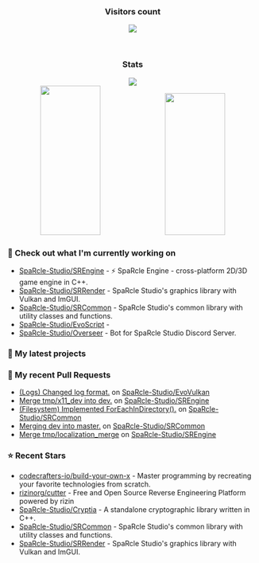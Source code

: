 <div align="center">
  <br>
    <h3 align="center">Visitors count</h3>
    <p align="center"><img align="center" src="https://count.getloli.com/get/@innerviewer?theme=asoul" /></p> 
  <br>
</div>

<div align="center">
  <h3 align="center">Stats</h3>
</div>

<div align="center">
  <img src="https://github-readme-streak-stats.herokuapp.com/?user=innerviewer&theme=black-ice&hide_border=true&stroke=0000&background=0D1117&ring=0080FF&fire=0080FF&currStreakLabel=0080FF" />
</div>

<div align="center">
  <img width="49%" height="300px" src="https://github-readme-stats-git-masterorgs-github-readme-stats-team.vercel.app/api?username=innerviewer&include_orgs=true&show_icons=true&count_private=true&hide_border=true&title_color=0080FF&icon_color=ffffff&text_color=c9d1d9&bg_color=0d1117" /> 
  <img width="49%" height="285px" src="https://github-readme-stats-one-bice.vercel.app/api/top-langs/?username=innerviewer&role=OWNER,ORGANIZATION_MEMBER,COLLABORATOR&show_icons=true&count_private=true&hide_border=true&title_color=0080FF&icon_color=ffffff&text_color=c9d1d9&bg_color=0d1117" />
</div>

### 👷 Check out what I'm currently working on

- [SpaRcle-Studio/SREngine](https://github.com/SpaRcle-Studio/SREngine) - :zap: SpaRcle Engine - cross-platform 2D/3D game engine in C&#43;&#43;.
- [SpaRcle-Studio/SRRender](https://github.com/SpaRcle-Studio/SRRender) - SpaRcle Studio&#39;s graphics library with Vulkan and ImGUI.
- [SpaRcle-Studio/SRCommon](https://github.com/SpaRcle-Studio/SRCommon) - SpaRcle Studio&#39;s common library with utility classes and functions.
- [SpaRcle-Studio/EvoScript](https://github.com/SpaRcle-Studio/EvoScript) - 
- [SpaRcle-Studio/Overseer](https://github.com/SpaRcle-Studio/Overseer) - Bot for SpaRcle Studio Discord Server.
### 🌱 My latest projects

### 🔨 My recent Pull Requests

- [(Logs) Changed log format.](https://github.com/SpaRcle-Studio/EvoVulkan/pull/3) on [SpaRcle-Studio/EvoVulkan](https://github.com/SpaRcle-Studio/EvoVulkan)
- [Merge tmp/x11_dev into dev.](https://github.com/SpaRcle-Studio/SREngine/pull/195) on [SpaRcle-Studio/SREngine](https://github.com/SpaRcle-Studio/SREngine)
- [(Filesystem) Implemented ForEachInDirectory().](https://github.com/SpaRcle-Studio/SRCommon/pull/4) on [SpaRcle-Studio/SRCommon](https://github.com/SpaRcle-Studio/SRCommon)
- [Merging dev into master.](https://github.com/SpaRcle-Studio/SRCommon/pull/3) on [SpaRcle-Studio/SRCommon](https://github.com/SpaRcle-Studio/SRCommon)
- [Merge tmp/localization_merge](https://github.com/SpaRcle-Studio/SREngine/pull/129) on [SpaRcle-Studio/SREngine](https://github.com/SpaRcle-Studio/SREngine)
### ⭐ Recent Stars

- [codecrafters-io/build-your-own-x](https://github.com/codecrafters-io/build-your-own-x) - Master programming by recreating your favorite technologies from scratch.
- [rizinorg/cutter](https://github.com/rizinorg/cutter) - Free and Open Source Reverse Engineering Platform powered by rizin
- [SpaRcle-Studio/Cryptia](https://github.com/SpaRcle-Studio/Cryptia) - A standalone cryptographic library written in C&#43;&#43;.
- [SpaRcle-Studio/SRCommon](https://github.com/SpaRcle-Studio/SRCommon) - SpaRcle Studio&#39;s common library with utility classes and functions.
- [SpaRcle-Studio/SRRender](https://github.com/SpaRcle-Studio/SRRender) - SpaRcle Studio&#39;s graphics library with Vulkan and ImGUI.
